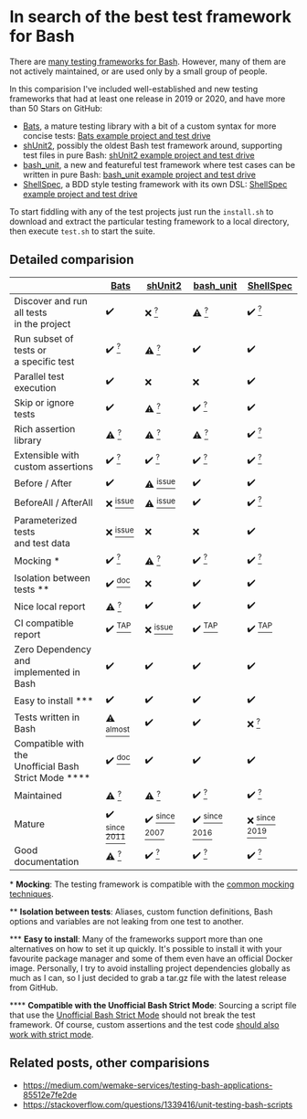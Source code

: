 # In search of the best test framework for Bash

There are [many testing frameworks for Bash](https://stackoverflow.com/questions/1339416/unit-testing-bash-scripts).
However, many of them are not actively maintained, or are used only by a small group of people.

In this comparision I've included well-established and new testing frameworks that had at least one release in
2019 or 2020, and have more than 50 Stars on GitHub:

- [Bats](https://github.com/bats-core/bats-core), a mature testing library with a bit of a custom syntax for more concise tests: [Bats example project and test drive](example-bats)  
- [shUnit2](https://github.com/kward/shunit2), possibly the oldest Bash test framework around, supporting test files in pure Bash: [shUnit2 example project and test drive](example-shunit2)
- [bash_unit](https://github.com/pgrange/bash_unit), a new and featureful test framework where test cases can be written in pure Bash: [bash_unit example project and test drive](example-bash_unit)
- [ShellSpec](https://github.com/shellspec/shellspec), a BDD style testing framework with its own DSL: [ShellSpec example project and test drive](example-shellspec)

To start fiddling with any of the test projects just run the `install.sh` to download and extract the particular
testing framework to a local directory, then execute `test.sh` to start the suite.

## Detailed comparision

|                                                             | [Bats](https://github.com/bats-core/bats-core)                                          | [shUnit2](https://github.com/kward/shunit2)                                                                                  | [bash_unit](https://github.com/pgrange/bash_unit)                        | [ShellSpec](https://github.com/shellspec/shellspec)                        |
|-------------------------------------------------------------|-----------------------------------------------------------------------------------------|------------------------------------------------------------------------------------------------------------------------------|--------------------------------------------------------------------------|----------------------------------------------------------------------------|
| Discover and run all tests<br/>in the project               | ✔️                                                                                       | ❌ [<sup>?</sup>](example-shunit2#test-discovery)                                                                             | ⚠ [<sup>?</sup>](example-bash_unit#test-discovery)                       | ✔️ [<sup>?</sup>](example-shellspec#test-discovery)                         |
| Run subset of tests or<br/>a specific test                  | ✔️ [<sup>?</sup>](example-bats#test-discovery)                                           | ⚠ [<sup>?</sup>](example-shunit2#test-discovery)                                                                             | ✔️                                                                        | ✔️                                                                          |
| Parallel test execution                                     | ✔️                                                                                       | ❌                                                                                                                            | ❌                                                                        | ✔️                                                                          |
| Skip or ignore tests                                        | ✔️                                                                                       | ⚠ [<sup>?</sup>](example-shunit2#skip-tests)                                                                                 | ✔️ [<sup>?</sup>](example-bash_unit#skip-tests)                           | ✔️                                                                          |
| Rich assertion library                                      | ⚠ [<sup>?</sup>](example-bats#assertions)                                               | ⚠ [<sup>?</sup>](example-shunit2#assertions)                                                                                 | ⚠ [<sup>?</sup>](example-bash_unit#assertions)                           | ✔️ [<sup>?</sup>](example-shellspec#assertions)                             |
| Extensible with custom assertions                           | ✔️ [<sup>?</sup>](example-bats#custom-assertions)                                        | ✔️ [<sup>?</sup>](example-shunit2#custom-assertions)                                                                          | ✔️ [<sup>?</sup>](example-bash_unit#custom-assertions)                    | ✔️ [<sup>?</sup>](example-shellspec#custom-assertions)                      |
| Before / After                                              | ✔️                                                                                       | ⚠ [<sup>issue</sup>](https://github.com/kward/shunit2/issues/112)                                                            | ✔️                                                                        | ✔️                                                                          |
| BeforeAll / AfterAll                                        | ❌ [<sup>issue</sup>](example-bats#test-discovery)                                       | ⚠ [<sup>issue</sup>](https://github.com/kward/shunit2/issues/112)                                                            | ✔️                                                                        | ✔️ [<sup>?</sup>](example-shellspec#test-format)                            |
| Parameterized tests<br/>and test data                       | ❌ [<sup>issue</sup>](https://github.com/sstephenson/bats/issues/136)                    | ❌                                                                                                                            | ❌                                                                        | ✔️                                                                          |
| Mocking \*                                                  | ✔️ [<sup>?</sup>](example-bats#mocking)                                                  | ⚠ [<sup>?</sup>](example-shunit2#mocking)                                                                                    | ✔️ [<sup>?</sup>](example-bash_unit#mocking)                              | ✔️ [<sup>?</sup>](example-shellspec#mocking)                                |
| Isolation between tests \*\*                                | ✔️ [<sup>doc</sup>](https://github.com/bats-core/bats-core/wiki/Bats-Evaluation-Process) | ❌                                                                                                                            | ✔️                                                                       | ✔️                                                                          |
| Nice local report                                           | ⚠ [<sup>?</sup>](example-bats#report)                                                   | ✔️                                                                                                                            | ✔️                                                                        | ✔️                                                                          |
| CI compatible report                                        | ✔️ [<sup>TAP</sup>](http://testanything.org/)                                            | ❌ [<sup>issue</sup>](https://github.com/kward/shunit2/issues/31)                                                             | ✔️ [<sup>TAP</sup>](http://testanything.org/)                             | ✔️ [<sup>TAP</sup>](http://testanything.org/)                               |
| Zero Dependency and<br/>implemented in Bash                 | ✔️                                                                                       | ✔️                                                                                                                            | ✔️                                                                        | ✔️                                                                          |
| Easy to install \*\*\*                                      | ✔️                                                                                       | ✔️                                                                                                                            | ✔️                                                                        | ✔️                                                                          |
| Tests written in Bash                                       | ⚠ [<sup>almost</sup>](example-bats#test-format)                                         | ✔️                                                                                                                            | ✔️                                                                        | ❌ [<sup>?</sup>](example-shellspec#test-format)                            |
| Compatible with the <br/>Unofficial Bash Strict Mode \*\*\*\* | ✔️ [<sup>doc</sup>](https://github.com/bats-core/bats-core/pull/26)                      | ✔️                                                                                                                            | ✔️                                                                        | ✔️                                                                          |
| Maintained                                                  | ⚠ [<sup>?</sup>](example-bats#activity)                                                 | ⚠ [<sup>?</sup>](example-shunit2#activity)                                                                                   | ✔️ [<sup>?</sup>](example-bash_unit#activity)                             | ✔️ [<sup>?</sup>](example-shellspec#activity)                               |
| Mature                                                      | ✔️ [<sup>since 2011</sup>](https://github.com/bats-core/bats-core/releases)              | ✔️ [<sup>since 2007</sup>](https://github.com/kward/shunit2/commits/master?after=0f0a77b6b257f24d2b3ef1b28096fdd154a19f22+10) | ✔️ [<sup>since 2016</sup>](https://github.com/pgrange/bash_unit/releases) | ❌ [<sup>since 2019</sup>](https://github.com/shellspec/shellspec/releases) |
| Good documentation                                          | ⚠ [<sup>?</sup>](example-bats#documentation)                                            | ✔️ [<sup>?</sup>](example-shunit2#documentation)                                                                              | ✔️ [<sup>?</sup>](example-bash_unit#documentation)                        | ✔️ [<sup>?</sup>](example-shellspec#documentation)                          |

\* **Mocking**:
The testing framework is compatible with the [common mocking techniques](https://github.com/dodie/testing-in-bash/tree/master/mocking).

\*\* **Isolation between tests**:
Aliases, custom function definitions, Bash options and variables are not leaking from one test
to another.

\*\*\* **Easy to install**:
Many of the frameworks support more than one alternatives on how to set it up quickly. It's possible
to install it with your favourite package manager and some of them even have an official Docker image.
Personally, I try to avoid installing project dependencies globally as much as I can,
so I just decided to grab a tar.gz file with the latest release from GitHub.

\*\*\*\* **Compatible with the Unofficial Bash Strict Mode**:
Sourcing a script file that use the [Unofficial Bash Strict Mode](http://redsymbol.net/articles/unofficial-bash-strict-mode/) should
not break the test framework. Of course, custom assertions and the test code
[should also work with strict mode](https://github.com/dodie/testing-in-bash/tree/master/strictmode).


## Related posts, other comparisions

- https://medium.com/wemake-services/testing-bash-applications-85512e7fe2de
- https://stackoverflow.com/questions/1339416/unit-testing-bash-scripts
